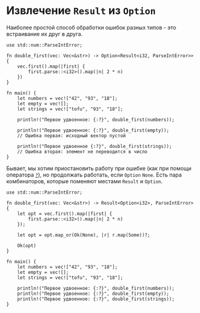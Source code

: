 # Извлечение `Result` из `Option`

Наиболее простой способ обработки ошибок разных типов - это встраивание их друг в друга.

```rust,editable
use std::num::ParseIntError;

fn double_first(vec: Vec<&str>) -> Option<Result<i32, ParseIntError>> {
    vec.first().map(|first| {
        first.parse::<i32>().map(|n| 2 * n)
    })
}

fn main() {
    let numbers = vec!["42", "93", "18"];
    let empty = vec![];
    let strings = vec!["tofu", "93", "18"];

    println!("Первое удвоенное: {:?}", double_first(numbers));

    println!("Первое удвоенное: {:?}", double_first(empty));
    // Ошибка первая: исходный вектор пустой

    println!("Первое удвоенное {:?}", double_first(strings));
    // Ошибка вторая: элемент не переводится в число
}
```

Бывает, мы хотим приостановить работу при ошибке (как при 
помощи оператора [`?`](../result/enter_question_mark.md)), но продолжать 
работать, если `Option` `None`. Есть 
пара комбинаторов, которые поменяют местами 
`Result` и `Option`.

```rust,editable
use std::num::ParseIntError;

fn double_first(vec: Vec<&str>) -> Result<Option<i32>, ParseIntError> {
    let opt = vec.first().map(|first| {
        first.parse::<i32>().map(|n| 2 * n)
    });

    let opt = opt.map_or(Ok(None), |r| r.map(Some))?;

    Ok(opt)
}

fn main() {
    let numbers = vec!["42", "93", "18"];
    let empty = vec![];
    let strings = vec!["tofu", "93", "18"];

    println!("Первое удвоенное: {:?}", double_first(numbers));
    println!("Первое удвоенное: {:?}", double_first(empty));
    println!("Первое удвоенное: {:?}", double_first(strings));
}
```

